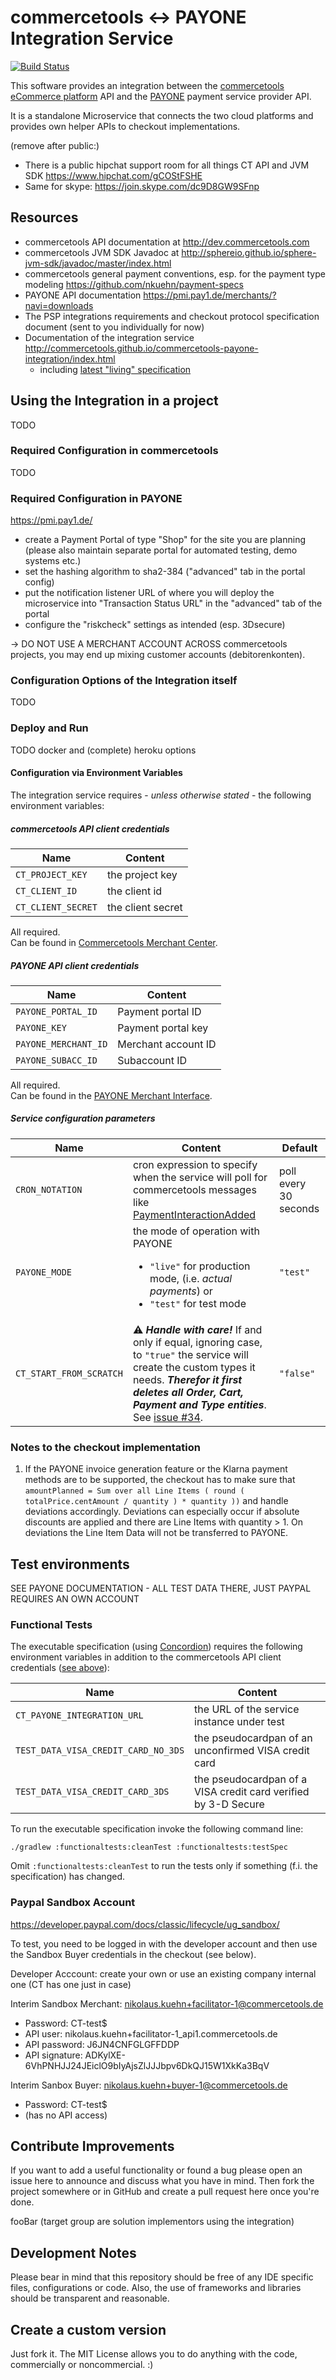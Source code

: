 # commercetools <-> PAYONE Integration Service

[![Build Status](https://travis-ci.com/commercetools/commercetools-payone-integration.svg?token=BGS8vSNxuriRBqs9Ffzs&branch=master)](https://travis-ci.com/commercetools/commercetools-payone-integration)

This software provides an integration between the [commercetools eCommerce platform](http://dev.sphere.io) API
and the [PAYONE](http://www.payone.de) payment service provider API. 

It is a standalone Microservice that connects the two cloud platforms and provides own helper APIs to checkout
implementations. 

(remove after public:) 
 * There is a public hipchat support room for all things CT API and JVM SDK https://www.hipchat.com/gCOStFSHE
 * Same for skype: https://join.skype.com/dc9D8GW9SFnp 
 
## Resources
 * commercetools API documentation at http://dev.commercetools.com
 * commercetools JVM SDK Javadoc at http://sphereio.github.io/sphere-jvm-sdk/javadoc/master/index.html
 * commercetools general payment conventions, esp. for the payment type modeling https://github.com/nkuehn/payment-specs
 * PAYONE API documentation https://pmi.pay1.de/merchants/?navi=downloads 
 * The PSP integrations requirements and checkout protocol specification document (sent to you individually for now)
 * Documentation of the integration service http://commercetools.github.io/commercetools-payone-integration/index.html
   * including [latest "living" specification](http://commercetools.github.io/commercetools-payone-integration/latest/spec/specs/Specs.html)
 
## Using the Integration in a project

TODO

### Required Configuration in commercetools

TODO

### Required Configuration in PAYONE

https://pmi.pay1.de/

 * create a Payment Portal of type "Shop" for the site you are planning (please also maintain separate portal for 
   automated testing, demo systems etc.)
 * set the hashing algorithm to sha2-384  ("advanced" tab in the portal config)
 * put the notification listener URL of where you will deploy the microservice into "Transaction Status URL" in the 
   "advanced" tab of the portal
 * configure the "riskcheck" settings as intended (esp. 3Dsecure)

-> DO NOT USE A MERCHANT ACCOUNT ACROSS commercetools projects, you may end up mixing customer accounts (debitorenkonten). 

### Configuration Options of the Integration itself

TODO 

### Deploy and Run

TODO docker and (complete) heroku options

#### Configuration via Environment Variables

The integration service requires - _unless otherwise stated_ - the following environment variables:

##### <a name="configEnvCtCredentials"> commercetools API client credentials

Name | Content
---- | -------
`CT_PROJECT_KEY` | the project key
`CT_CLIENT_ID` | the client id
`CT_CLIENT_SECRET` | the client secret

All required.  
Can be found in [Commercetools Merchant Center](https://admin.sphere.io/).

##### PAYONE API client credentials

Name | Content
---- | -------
`PAYONE_PORTAL_ID` | Payment portal ID
`PAYONE_KEY` | Payment portal key
`PAYONE_MERCHANT_ID` | Merchant account ID
`PAYONE_SUBACC_ID` | Subaccount ID

All required.  
Can be found in the [PAYONE Merchant Interface](https://pmi.pay1.de/).

##### Service configuration parameters

Name | Content | Default
---- | ------- | --------
`CRON_NOTATION` | cron expression to specify when the service will poll for commercetools messages like [PaymentInteractionAdded](http://dev.commercetools.com/http-api-projects-messages.html#payment-interaction-added-message) | poll every 30 seconds
`PAYONE_MODE` | the mode of operation with PAYONE <ul><li>`"live"` for production mode, (i.e. _actual payments_) or</li><li>`"test"` for test mode</li></ul> | `"test"`  
`CT_START_FROM_SCRATCH` | :warning: _**Handle with care!**_ If and only if equal, ignoring case, to `"true"` the service will create the custom types it needs. _**Therefor it first deletes all Order, Cart, Payment and Type entities**_. See [issue #34](https://github.com/commercetools/commercetools-payone-integration/issues/34). | `"false"`

### Notes to the checkout implementation

 1. If the PAYONE invoice generation feature or the Klarna payment methods are to be supported, the checkout has to make
    sure that 
    `amountPlanned = Sum over all Line Items ( round ( totalPrice.centAmount / quantity ) * quantity ))` 
    and handle deviations accordingly.  Deviations can especially occur if absolute discounts are applied and there are
    Line Items with quantity > 1.  On deviations the Line Item Data will not be transferred to PAYONE. 

## Test environments

SEE PAYONE DOCUMENTATION - ALL TEST DATA THERE, JUST PAYPAL REQUIRES AN OWN ACCOUNT

### Functional Tests

The executable specification (using [Concordion](http://concordion.org/)) requires the following environment variables
in addition to the commercetools API client credentials ([see above](#configEnvCtCredentials)):

Name | Content
---- | -------
`CT_PAYONE_INTEGRATION_URL` | the URL of the service instance under test
`TEST_DATA_VISA_CREDIT_CARD_NO_3DS` | the pseudocardpan of an unconfirmed VISA credit card
`TEST_DATA_VISA_CREDIT_CARD_3DS` | the pseudocardpan of a VISA credit card verified by 3-D Secure

To run the executable specification invoke the following command line:

```
./gradlew :functionaltests:cleanTest :functionaltests:testSpec
```

Omit `:functionaltests:cleanTest` to run the tests only if something (f.i. the specification) has changed.

### Paypal Sandbox Account

https://developer.paypal.com/docs/classic/lifecycle/ug_sandbox/

To test, you need to be logged in with the developer account and then use the Sandbox Buyer credentials in the checkout (see below). 

Developer Acccount: create your own or use an existing company internal one (CT has one just in case)

Interim Sandbox Merchant: nikolaus.kuehn+facilitator-1@commercetools.de

 * Password: CT-test$
 * API user: nikolaus.kuehn+facilitator-1_api1.commercetools.de 
 * API password: J6JN4CNFGLGFFDDP
 * API signature: ADKylXE-6VhPNHJJ24JEiclO9bIyAjsZlJJJbpv6DkQJ15W1XkKa3BqV

Interim Sanbox Buyer: nikolaus.kuehn+buyer-1@commercetools.de  
 
 * Password: CT-test$
 * (has no API access) 

## Contribute Improvements

If you want to add a useful functionality or found a bug please open an issue here to announce and discuss what you
have in mind.  Then fork the project somewhere or in GitHub and create a pull request here once you're done. 

fooBar (target group are solution implementors using the integration)

## Development Notes

Please bear in mind that this repository should be free of any IDE specific files, configurations or code. Also, the use
 of frameworks and libraries should be transparent and reasonable.

## Create a custom version

Just fork it. The MIT License allows you to do anything with the code, commercially or noncommercial. :)
